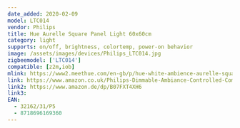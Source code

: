 ```yaml
---
date_added: 2020-02-09
model: LTC014
vendor: Philips
title: Hue Aurelle Square Panel Light 60x60cm
category: light
supports: on/off, brightness, colortemp, power-on behavior
image: /assets/images/devices/Philips_LTC014.jpg
zigbeemodel: ['LTC014']
compatible: [z2m,iob]
mlink: https://www2.meethue.com/en-gb/p/hue-white-ambience-aurelle-square-panel-light/3216231P5
link: https://www.amazon.co.uk/Philips-Dimmable-Ambiance-Controlled-Compatible/dp/B07FXT4XH6
link2: https://www.amazon.de/dp/B07FXT4XH6
link3:
EAN:
  - 32162/31/P5
  - 8718696169360
---
```

